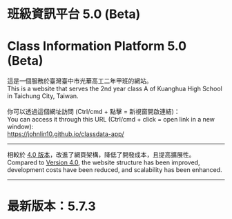 # 班級資訊平台 5.0 (Beta)

# Class Information Platform 5.0 (Beta)

這是一個服務於臺灣臺中市光華高工二年甲班的網站。<br>
This is a website that serves the 2nd year class A of Kuanghua High School in Taichung City, Taiwan.<br>
<br>
你可以透過這個網址訪問 (Ctrl/cmd + 點擊 = 新視窗開啟連結)：<br>
You can access it through this URL (Ctrl/cmd + click = open link in a new window):<br>
<a href="https://johnlin10.github.io/classdata-app/" target="_blank">https://johnlin10.github.io/classdata-app/</a>

<hr>
相較於 <a href="https://github.com/johnlin10/classdata" target="_blank">4.0 版本</a>，改進了網頁架構，降低了開發成本，且提高擴展性。<br>
Compared to <a href="https://github.com/johnlin10/classdata" target="_blank">Version 4.0</a>, the website structure has been improved, development costs have been reduced, and scalability has been enhanced.<br>
<hr>

<h1>最新版本：5.7.3</h1>
